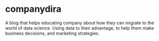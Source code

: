# companydira
A blog that helps educating company about how they can migrate to the world of data science. Using data to their advantage, to help them  make business decisions, and marketing strategies.
